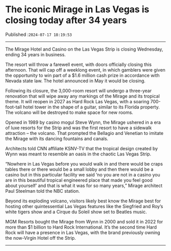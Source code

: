 # The iconic Mirage in Las Vegas is closing today after 34 years

Published :`2024-07-17 18:19:53`

---

The Mirage Hotel and Casino on the Las Vegas Strip is closing Wednesday, ending 34 years in business.

The resort will throw a farewell event, with doors officially closing this afternoon. That will cap off a weeklong event, in which gamblers were given the opportunity to win part of a $1.6 million cash prize in accordance with Nevada state law. The hotel announced in May it would be closing.

Following its closure, the 3,000-room resort will undergo a three-year renovation that will wipe away any markings of the Mirage and its tropical theme. It will reopen in 2027 as Hard Rock Las Vegas, with a soaring 700-foot-tall hotel tower in the shape of a guitar, similar to its Florida property. The volcano will be destroyed to make space for new rooms.

Opened in 1989 by casino mogul Steve Wynn, the Mirage ushered in a era of luxe resorts for the Strip and was the first resort to have a sidewalk attraction – the volcano. That prompted the Bellagio and Venetian to imitate the Mirage with its dancing fountains and canals.

Architects told CNN affiliate KSNV-TV that the tropical design created by Wynn was meant to resemble an oasis in the chaotic Las Vegas Strip.

“Nowhere in Las Vegas before you would walk in and there would be craps tables there or there would be a small lobby and then there would be a casino but in this particular facility we said ‘no you are not in a casino you are in this beautiful tropical engineered place that made you feel good about yourself’ and that is what it was for so many years,” Mirage architect Paul Steelman told the NBC station.

Beyond its exploding volcano, visitors likely best know the Mirage best for hosting other quintessential Las Vegas features like the Siegfried and Roy’s white tigers show and a Cirque du Soleil show set to Beatles music.

MGM Resorts bought the Mirage from Wynn in 2000 and sold it in 2022 for more than $1 billion to Hard Rock International. It’s the second time Hard Rock will have a presence in Las Vegas, with the brand previously owning the now-Virgin Hotel off the Strip.

---


